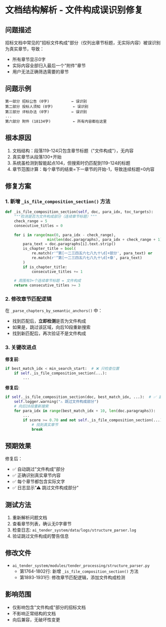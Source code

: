 # 文档结构解析 - 文件构成误识别修复

## 问题描述

招标文档中常见的"招标文件构成"部分（仅列出章节标题，无实际内容）被误识别为真实章节，导致：
- 所有章节显示0字
- 实际内容全部归入最后一个"附件"章节
- 用户无法正确筛选需要的章节

## 问题示例

```
第一部分 招标公告 (0字)          ← 误识别
第二部分 投标人须知 (0字)         ← 误识别  
第三部分 评标办法 (0字)          ← 误识别
...
第六部分 附件 (18134字)          ← 所有内容都在这里
```

## 根本原因

1. 文档结构：段落119-124只包含章节标题（"文件构成"），无内容
2. 真实章节从段落130+开始
3. 系统虽检测到智能起点104，但搜索时仍匹配到119-124的标题
4. 章节范围计算：每个章节的结束=下一章节的开始-1，导致连续标题=0内容

## 修复方案

### 1. 新增 `_is_file_composition_section()` 方法

```python
def _is_file_composition_section(self, doc, para_idx, toc_targets):
    """检测是否为文件构成部分（连续章节标题）"""
    check_range = 5
    consecutive_titles = 0
    
    for i in range(max(0, para_idx - check_range), 
                   min(len(doc.paragraphs), para_idx + check_range + 1)):
        para_text = doc.paragraphs[i].text.strip()
        is_chapter_title = bool(
            re.match(r'^第[一二三四五六七八九十\d]+部分', para_text) or
            re.match(r'^第[一二三四五六七八九十\d]+章', para_text)
        )
        if is_chapter_title:
            consecutive_titles += 1
    
    # 周围有3+个连续章节标题 = 文件构成
    return consecutive_titles >= 3
```

### 2. 修改章节匹配逻辑

在 `_parse_chapters_by_semantic_anchors()` 中：
- 找到匹配后，**立即检测**是否为文件构成
- 如果是，跳过该区域，向后10段重新搜索
- 找到新匹配后，再次验证不是文件构成

### 3. 关键改进点

**修复前**:
```python
if best_match_idx < min_search_start:  # ❌ 只检查位置
    if self._is_file_composition_section(...):
        ...
```

**修复后**:
```python
if self._is_file_composition_section(doc, best_match_idx, ...):  # ✅ 直接检测
    self.logger.warning("⚠ 跳过文件构成部分")
    # 向后10段重新搜索
    for para_idx in range(best_match_idx + 10, len(doc.paragraphs)):
        ...
        if score >= 0.70 and not self._is_file_composition_section(...):
            # 找到真实章节
            break
```

## 预期效果

修复后：
- ✅ 自动跳过"文件构成"部分
- ✅ 正确识别真实章节内容
- ✅ 每个章节都包含实际文字
- ✅ 日志显示"⚠ 跳过文件构成部分"

## 测试方法

1. 重新解析问题文档
2. 查看章节列表，确认无0字章节
3. 检查日志: `ai_tender_system/data/logs/structure_parser.log`
4. 验证跳过文件构成的警告信息

## 修改文件

- `ai_tender_system/modules/tender_processing/structure_parser.py`
  - 第1764-1802行: 新增 `_is_file_composition_section()` 方法
  - 第1893-1931行: 修改章节匹配逻辑，添加文件构成检测

## 影响范围

- 仅影响包含"文件构成"部分的招标文档
- 不影响正常结构的文档
- 向后兼容，无破坏性变更

